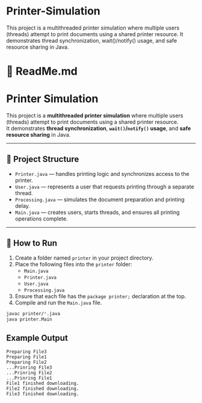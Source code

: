 # Printer-Simulation
This project is a multithreaded printer simulation where multiple users (threads) attempt to print documents using a shared printer resource. It demonstrates thread synchronization, wait()/notify() usage, and safe resource sharing in Java.
# 📄 ReadMe.md

# Printer Simulation

This project is a **multithreaded printer simulation** where multiple users (threads) attempt to print documents using a shared printer resource.  
It demonstrates **thread synchronization**, **`wait()`/`notify()` usage**, and **safe resource sharing** in Java.

---

## 📂 Project Structure

- `Printer.java` — handles printing logic and synchronizes access to the printer.
- `User.java` — represents a user that requests printing through a separate thread.
- `Processing.java` — simulates the document preparation and printing delay.
- `Main.java` — creates users, starts threads, and ensures all printing operations complete.

---

## 🚀 How to Run

1. Create a folder named `printer` in your project directory.
2. Place the following files into the `printer` folder:
   - `Main.java`
   - `Printer.java`
   - `User.java`
   - `Processing.java`
3. Ensure that each file has the `package printer;` declaration at the top.
4. Compile and run the `Main.java` file.

```bash
javac printer/*.java
java printer.Main
```

## Example Output

```
Preparing File3
Preparing File1
Preparing File2
...Prinring File3
...Prinring File2
...Prinring File1
File1 finished downloading.
File2 finished downloading.
File3 finished downloading.
``` 


